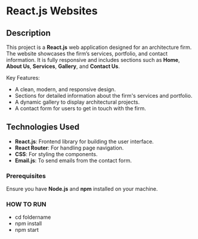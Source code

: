 # React.js Websites

## Description
This project is a **React.js** web application designed for an architecture firm. 
The website showcases the firm’s services, portfolio, and contact information. 
It is fully responsive and includes sections such as **Home**, **About Us**, **Services**, **Gallery**, and **Contact Us**. 

Key Features:
- A clean, modern, and responsive design.
- Sections for detailed information about the firm's services and portfolio.
- A dynamic gallery to display architectural projects.
- A contact form for users to get in touch with the firm.

## Technologies Used
- **React.js**: Frontend library for building the user interface.
- **React Router**: For handling page navigation.
- **CSS**: For styling the components.
- **Email.js**: To send emails from the contact form.

### Prerequisites
Ensure you have **Node.js** and **npm** installed on your machine.

### HOW TO RUN 
- cd foldername
- npm install
- npm start
